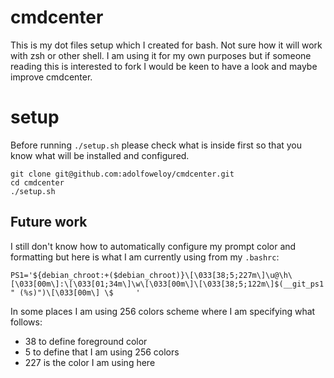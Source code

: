 # cmdcenter

This is my dot files setup which I created for bash. Not sure how it will work with zsh or other shell.
I am using it for my own purposes but if someone reading this is interested to fork I would be keen to have a look and maybe improve cmdcenter.

# setup

Before running `./setup.sh` please check what is inside first so that you know what will be installed and configured.

```
git clone git@github.com:adolfoweloy/cmdcenter.git
cd cmdcenter
./setup.sh
```

## Future work

I still don't know how to automatically configure my prompt color and formatting but here is what I am currently using from my `.bashrc`:

```
PS1='${debian_chroot:+($debian_chroot)}\[\033[38;5;227m\]\u@\h\[\033[00m\]:\[\033[01;34m\]\w\[\033[00m\]\[\033[38;5;122m\]$(__git_ps1 " (%s)")\[\033[00m\] \$     '
```

In some places I am using 256 colors scheme where I am specifying what follows:
- 38 to define foreground color
- 5 to define that I am using 256 colors
- 227 is the color I am using here

